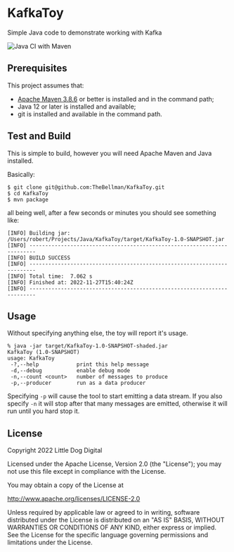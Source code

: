 # KafkaToy
Simple Java code to demonstrate working with Kafka

![Java CI with Maven](https://github.com/TheBellman/KafkaToy/workflows/Java%20CI%20with%20Maven/badge.svg?branch=main)

## Prerequisites
This project assumes that:

 - [Apache Maven 3.8.6](https://maven.apache.org) or better is installed and in the command path;
 - Java 12 or later is installed and available;
 - git is installed and available in the command path.

## Test and Build
This is simple to build, however you will need Apache Maven and Java installed.

Basically:

```
$ git clone git@github.com:TheBellman/KafkaToy.git
$ cd KafkaToy
$ mvn package
```

all being well, after a few seconds or minutes you should see something like:

```
[INFO] Building jar: /Users/robert/Projects/Java/KafkaToy/target/KafkaToy-1.0-SNAPSHOT.jar
[INFO] ------------------------------------------------------------------------
[INFO] BUILD SUCCESS
[INFO] ------------------------------------------------------------------------
[INFO] Total time:  7.062 s
[INFO] Finished at: 2022-11-27T15:40:24Z
[INFO] ------------------------------------------------------------------------
```
## Usage
Without specifying anything else, the toy will report it's usage.

```
% java -jar target/KafkaToy-1.0-SNAPSHOT-shaded.jar   
KafkaToy (1.0-SNAPSHOT)
usage: KafkaToy
 -?,--help            print this help message
 -d,--debug           enable debug mode
 -n,--count <count>   number of messages to produce
 -p,--producer        run as a data producer
```

Specifying `-p` will cause the tool to start emitting a data stream. If you also specify `-n` it will stop after that many messages are emitted, otherwise it will run until you hard stop it.



## License

Copyright 2022 Little Dog Digital

Licensed under the Apache License, Version 2.0 (the "License"); you may not use this file except in compliance with the License.

You may obtain a copy of the License at

http://www.apache.org/licenses/LICENSE-2.0

Unless required by applicable law or agreed to in writing, software distributed under the License is distributed on an "AS IS" BASIS, WITHOUT WARRANTIES OR CONDITIONS OF ANY KIND, either express or implied. See the License for the specific language governing permissions and limitations under the License.
